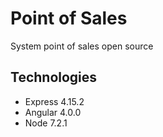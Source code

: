 # Point of Sales

System point of sales open source

## Technologies

* Express 4.15.2
* Angular 4.0.0
* Node 7.2.1